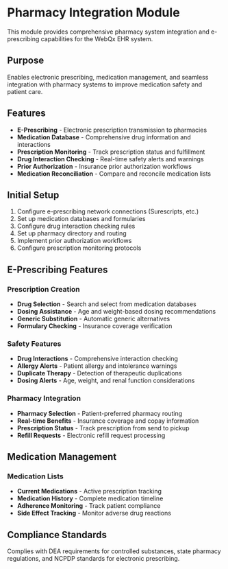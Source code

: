 # Pharmacy Integration Module

This module provides comprehensive pharmacy system integration and e-prescribing capabilities for the WebQx EHR system.

## Purpose

Enables electronic prescribing, medication management, and seamless integration with pharmacy systems to improve medication safety and patient care.

## Features

- **E-Prescribing** - Electronic prescription transmission to pharmacies
- **Medication Database** - Comprehensive drug information and interactions
- **Prescription Monitoring** - Track prescription status and fulfillment
- **Drug Interaction Checking** - Real-time safety alerts and warnings
- **Prior Authorization** - Insurance prior authorization workflows
- **Medication Reconciliation** - Compare and reconcile medication lists

## Initial Setup

1. Configure e-prescribing network connections (Surescripts, etc.)
2. Set up medication databases and formularies
3. Configure drug interaction checking rules
4. Set up pharmacy directory and routing
5. Implement prior authorization workflows
6. Configure prescription monitoring protocols

## E-Prescribing Features

### Prescription Creation
- **Drug Selection** - Search and select from medication databases
- **Dosing Assistance** - Age and weight-based dosing recommendations
- **Generic Substitution** - Automatic generic alternatives
- **Formulary Checking** - Insurance coverage verification

### Safety Features
- **Drug Interactions** - Comprehensive interaction checking
- **Allergy Alerts** - Patient allergy and intolerance warnings
- **Duplicate Therapy** - Detection of therapeutic duplications
- **Dosing Alerts** - Age, weight, and renal function considerations

### Pharmacy Integration
- **Pharmacy Selection** - Patient-preferred pharmacy routing
- **Real-time Benefits** - Insurance coverage and copay information
- **Prescription Status** - Track prescription from send to pickup
- **Refill Requests** - Electronic refill request processing

## Medication Management

### Medication Lists
- **Current Medications** - Active prescription tracking
- **Medication History** - Complete medication timeline
- **Adherence Monitoring** - Track patient compliance
- **Side Effect Tracking** - Monitor adverse drug reactions

## Compliance Standards

Complies with DEA requirements for controlled substances, state pharmacy regulations, and NCPDP standards for electronic prescribing.